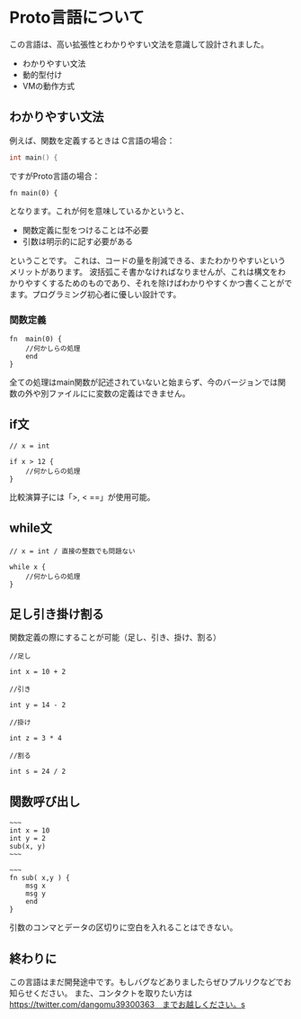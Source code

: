 # Proto言語について

この言語は、高い拡張性とわかりやすい文法を意識して設計されました。

- わかりやすい文法
- 動的型付け
- VMの動作方式

## わかりやすい文法

例えば、関数を定義するときは
C言語の場合：

```main.c
int main() {
```

ですがProto言語の場合：

```main.pr
fn main(0) {
```

となります。これが何を意味しているかというと、

- 関数定義に型をつけることは不必要
- 引数は明示的に記す必要がある

ということです。
これは、コードの量を削減できる、またわかりやすいというメリットがあります。
波括弧こそ書かなければなりませんが、これは構文をわかりやすくするためのものであり、それを除けばわかりやすくかつ書くことがでます。プログラミング初心者に優しい設計です。

### 関数定義

```
fn  main(0) {
    //何かしらの処理
    end
}
```
全ての処理はmain関数が記述されていないと始まらず、今のバージョンでは関数の外や別ファイルにに変数の定義はできません。

## if文

```
// x = int

if x > 12 {
    //何かしらの処理
}
```
比較演算子には「>, < ==」が使用可能。

## while文

```
// x = int / 直接の整数でも問題ない

while x {
    //何かしらの処理
}
```

## 足し引き掛け割る

関数定義の際にすることが可能（足し、引き、掛け、割る）

```
//足し

int x = 10 + 2

//引き

int y = 14 - 2

//掛け

int z = 3 * 4

//割る

int s = 24 / 2

```

## 関数呼び出し

```
~~~
int x = 10
int y = 2
sub(x, y)
~~~

~~~
fn sub( x,y ) {
    msg x
    msg y
    end
}

```

引数のコンマとデータの区切りに空白を入れることはできない。

## 終わりに

この言語はまだ開発途中です。もしバグなどありましたらぜひプルリクなどでお知らせください。
また、コンタクトを取りたい方は　https://twitter.com/dangomu39300363　までお越しください。s
